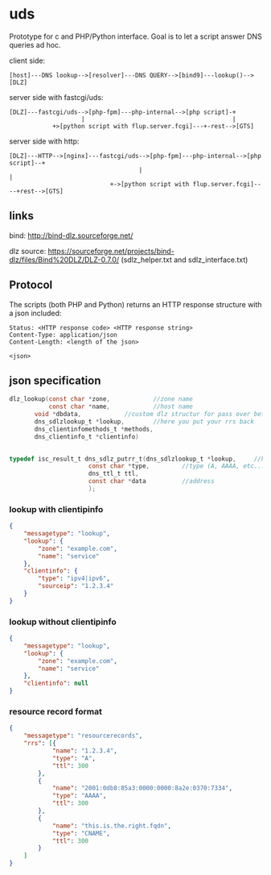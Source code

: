 # uds

Prototype for c and PHP/Python interface. Goal is to let a script answer DNS queries ad hoc. 


client side:
```
[host]---DNS lookup-->[resolver]---DNS QUERY-->[bind9]---lookup()-->[DLZ]
```

server side with fastcgi/uds:
```
[DLZ]---fastcgi/uds-->[php-fpm]---php-internal-->[php script]-+
                    |                                         |
		    +>[python script with flup.server.fcgi]---+-rest-->[GTS]
```

server side with http:
```
[DLZ]---HTTP-->[nginx]---fastcgi/uds-->[php-fpm]---php-internal-->[php script]--+
                                    |                                           |
		                    +->[python script with flup.server.fcgi]----+rest-->[GTS]
```


## links

bind: http://bind-dlz.sourceforge.net/

dlz source: https://sourceforge.net/projects/bind-dlz/files/Bind%20DLZ/DLZ-0.7.0/ (sdlz_helper.txt and sdlz_interface.txt)


## Protocol

The scripts (both PHP and Python) returns an HTTP response structure with a json included:

```
Status: <HTTP response code> <HTTP response string>
Content-Type: application/json
Content-Length: <length of the json>

<json>
```


## json specification

``` c
dlz_lookup(const char *zone,			//zone name
           const char *name,			//host name
	   void *dbdata,			//custom dlz structur for pass over between functions
	   dns_sdlzlookup_t *lookup,		//here you put your rrs back
	   dns_clientinfomethods_t *methods,
	   dns_clientinfo_t *clientinfo)
    

typedef isc_result_t dns_sdlz_putrr_t(dns_sdlzlookup_t *lookup,		//here to put
				      const char *type,			//type (A, AAAA, etc...)
				      dns_ttl_t ttl,
				      const char *data			//address
				      );
```




### lookup with clientipinfo
```json
{
	"messagetype": "lookup",
	"lookup": {
		"zone": "example.com",
		"name": "service"
	},
	"clientinfo": {
		"type": "ipv4|ipv6",
		"sourceip": "1.2.3.4"
	}
}
```

### lookup without clientipinfo
```json
{
	"messagetype": "lookup",
	"lookup": {
		"zone": "example.com",
		"name": "service"
	},
	"clientinfo": null
}
```

### resource record format

```json
{
	"messagetype": "resourcerecords",
	"rrs": [{
			"name": "1.2.3.4",
			"type": "A",
			"ttl": 300
		},
		{
			"name": "2001:0db8:85a3:0000:0000:8a2e:0370:7334",
			"type": "AAAA",
			"ttl": 300
		},
		{
			"name": "this.is.the.right.fqdn",
			"type": "CNAME",
			"ttl": 300
		}
	]
}
```


